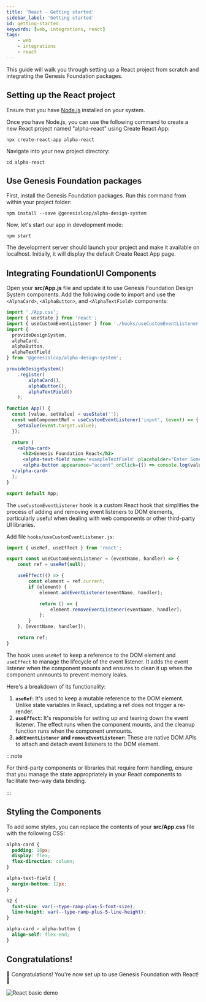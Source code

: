 ```yaml
---
title: 'React - Getting started'
sidebar_label: 'Getting started'
id: getting-started
keywords: [web, integrations, react]
tags:
    - web
    - integrations
    - react
---
```


This guide will walk you through setting up a React project from scratch and integrating the Genesis Foundation packages.

## Setting up the React project

Ensure that you have [Node.js](https://nodejs.org/) installed on your system.

Once you have Node.js, you can use the following command to create a new React project named "alpha-react" using Create React App:

```shell
npx create-react-app alpha-react
```

Navigate into your new project directory:

```shell
cd alpha-react
```

## Use Genesis Foundation packages

First, install the Genesis Foundation packages. Run this command from within your project folder:

```shell
npm install --save @genesislcap/alpha-design-system
```

Now, let's start our app in development mode:

```shell
npm start
```

The development server should launch your project and make it available on localhost. Initially, it will display the default Create React App page.

## Integrating FoundationUI Components

Open your **src/App.js** file and update it to use Genesis Foundation Design System components. Add the following code to import and use the `<AlphaCard>`, `<AlphaButton>`, and `<AlphaTextField>` components:

```jsx
import './App.css';
import { useState } from 'react';
import { useCustomEventListener } from './hooks/useCustomEventListener';
import { 
  provideDesignSystem, 
  alphaCard, 
  alphaButton,
  alphaTextField
} from '@genesislcap/alpha-design-system';

provideDesignSystem()
    .register(
        alphaCard(),
        alphaButton(),
        alphaTextField()
    );

function App() {
  const [value, setValue] = useState('');
  const webComponentRef = useCustomEventListener('input', (event) => {
    setValue(event.target.value);
  });

  return (
    <alpha-card>
      <h2>Genesis Foundation React</h2>
      <alpha-text-field name='exampleTextField' placeholder="Enter Some Text" ref={webComponentRef}></alpha-text-field>
      <alpha-button appearance="accent" onClick={() => console.log(value)}>Click Me</alpha-button>
  </alpha-card>
  );
}

export default App;
```

The `useCustomEventListener` hook is a custom React hook that simplifies the process of adding and removing event listeners to DOM elements, particularly useful when dealing with web components or other third-party UI libraries.

Add file `hooks/useCustomEventListener.js`: 

```js
import { useRef, useEffect } from 'react';

export const useCustomEventListener = (eventName, handler) => {
    const ref = useRef(null);

    useEffect(() => {
        const element = ref.current;
        if (element) {
            element.addEventListener(eventName, handler);

            return () => {
                element.removeEventListener(eventName, handler);
            };
        }
    }, [eventName, handler]);

    return ref;
}

```

The hook uses `useRef` to keep a reference to the DOM element and `useEffect` to manage the lifecycle of the event listener. It adds the event listener when the component mounts and ensures to clean it up when the component unmounts to prevent memory leaks.

Here's a breakdown of its functionality:

1. **`useRef`:** It's used to keep a mutable reference to the DOM element. Unlike state variables in React, updating a ref does not trigger a re-render.
2. **`useEffect`:** It's responsible for setting up and tearing down the event listener. The effect runs when the component mounts, and the cleanup function runs when the component unmounts.
3. **`addEventListener` and `removeEventListener`:** These are native DOM APIs to attach and detach event listeners to the DOM element.

:::note

For third-party components or libraries that require form handling, ensure that you manage the state appropriately in your React components to facilitate two-way data binding.

:::

## Styling the Components

To add some styles, you can replace the contents of your **src/App.css** file with the following CSS:

```css
alpha-card {
  padding: 16px;
  display: flex;
  flex-direction: column;
}

alpha-text-field {
  margin-bottom: 12px;
}

h2 {
  font-size: var(--type-ramp-plus-5-font-size);
  line-height: var(--type-ramp-plus-5-line-height);
}

alpha-card > alpha-button {
  align-self: flex-end;
}
```
## Congratulations!

🎉 Congratulations! You're now set up to use Genesis Foundation with React! 🎉


![React basic demo](/integrations/react/react-basic-demo.gif)
